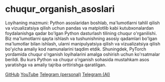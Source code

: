 # chuqur_organish_asoslari

Loyihaning mazmuni: Python asoslaridan boshlab, ma'lumotlarni tahlil qilish va vizualizatsiya qilish uchun pandas va matplotlib kabi kutubxonalardan foydalanishga qadar bo'lgan Python dasturlash tilining chuqur o'rganilishi. Biz ma'lumotlarni qayta ishlash va tushunishning asosiy qadamlari bo'lgan ma'lumotlar bilan ishlash, ularni manipulyatsiya qilish va vizualizatsiya qilish bo'yicha amaliy kod namunalarini taqdim etdik. Shuningdek, PyTorch yordamida chuqur o'rganish loyihalarini amalga oshirish uchun ko'rsatmalar berildi. Bu kurs Python va chuqur o'rganish sohasida mustahkam asos yaratishga va amaliy tajriba orttirishga qaratilgan.

[GitHub](https://github.com/ikboljon/chuqur_organish_asoslari)
[YouTube](www.youtube.com/@ikboljonsobirov)
[Telegram (personal)](https://t.me/ikboljonsobirov)
[Telegram (AI)](https://t.me/ikboljonsobirov_ai)
